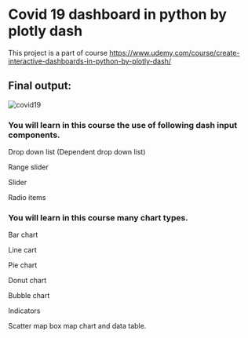 # Covid 19 dashboard in python by plotly dash

This project is a part of course
https://www.udemy.com/course/create-interactive-dashboards-in-python-by-plotly-dash/


## Final output:
![covid19](https://user-images.githubusercontent.com/74177895/147233562-f291a4fe-c211-4dcf-a682-c87f9af531a1.JPG)

### You will learn in this course the use of following dash input components.

Drop down list (Dependent drop down list)

Range slider

Slider

Radio items

### You will learn in this course many chart types.

Bar chart

Line cart

Pie chart

Donut chart

Bubble chart

Indicators

Scatter map box map chart and data table.

